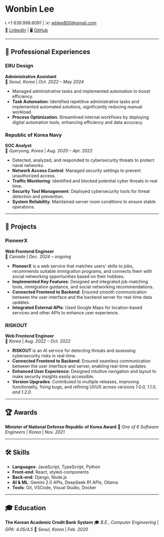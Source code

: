 # Wonbin Lee  

📞 +1 639.998.6091 | ✉️ [wblee800@gmail.com](mailto:wblee800@gmail.com)  
🔗 [LinkedIn](https://linkedin.com/in/wblee800) | 🖥 [GitHub](https://github.com/wblee800)  

---

## 🏢 Professional Experiences  

### **ERU Design**  
**Administrative Assistant**  
📍 *Seoul, Korea* | *Oct. 2022 – May 2024*

- Managed administrative tasks and implemented automation to boost efficiency.  
- **Task Automation**: Identified repetitive administrative tasks and implemented automated solutions, significantly reducing manual workload.  
- **Process Optimization**: Streamlined internal workflows by deploying digital automation tools, enhancing efficiency and data accuracy.  

### **Republic of Korea Navy**  
**SOC Analyst**  
📍 *Gyeryong, Korea* | *Aug. 2020 – Apr. 2022*

- Detected, analyzed, and responded to cybersecurity threats to protect naval networks.  
- **Network Access Control**: Managed security settings to prevent unauthorized access.  
- **Traffic Monitoring**: Identified and blocked potential cyber threats in real time.  
- **Security Tool Management**: Deployed cybersecurity tools for threat detection and prevention.  
- **System Reliability**: Maintained server room conditions to ensure stable operations.  

---

## 🚀 Projects  

### **PioneerX**  
**Web Frontend Engineer**  
📍 *Canada* | *Dec. 2024 – ongoing*

- **PioneerX** is a web service that matches users' skills to jobs, recommends suitable immigration programs, and connects them with social networking opportunities based on their hobbies.  
- **Implemented Key Features**: Designed and integrated job-matching tools, immigration guidance, and social networking recommendations.  
- **Connected Frontend to Backend**: Ensured smooth communication between the user interface and the backend server for real-time data updates.  
- **Integrated External APIs**: Used Google Maps for location-based services and other APIs to enhance user experience.  

### **RISKOUT**  
**Web Frontend Engineer**  
📍 *Korea* | *Aug. 2022 – Oct. 2022*

- **RISKOUT** is an AI service for detecting threats and assessing cybersecurity risks in real-time.  
- **Connected Frontend to Backend**: Ensured seamless communication between the user interface and server, enabling real-time updates.  
- **Enhanced User Experience**: Designed intuitive navigation and layout to make security insights easily accessible.  
- **Version Upgrades**: Contributed to multiple releases, improving functionality, fixing bugs, and refining UI/UX across versions *1.0.0, 1.1.0, and 1.2.0.*  

---

## 🏆 Awards  

**Minister of National Defense Republic of Korea Award**
🏅 *One of 6 Software Engineers* | *Korea* | *Nov. 2021*  

---

## 🛠 Skills  

- **Languages**: JavaScript, TypeScript, Python  
- **Front-end**: React, styled-components  
- **Back-end**: Django, Node.js  
- **AI & ML**: Gemini 2.0 APIs, DeepSeek R1 APIs, Ollama  
- **Tools**: Git, VSCode, Visual Studio, Docker

---

## 🎓 Education  

**The Korean Academic Credit Bank System**
🎓 *B.E., Computer Engineering* | *GPA: 4.05/4.5*
📍 *Seoul, Korea* | *Feb. 2020*
